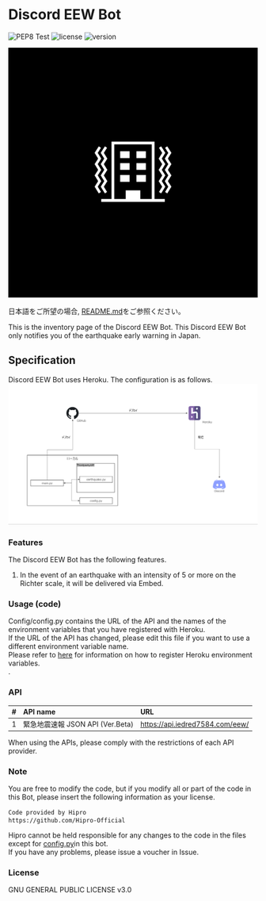 # Discord EEW Bot

![PEP8 Test](https://github.com/Hipro-Official/Discord-EEW-Bot/workflows/PEP8%20Test/badge.svg)
![license](https://img.shields.io/badge/license-GPL--3.0-green)
![version](https://img.shields.io/badge/version-1.0.0-blue)
<br>

![image](./picture/EEW.png)

日本語をご所望の場合, [README.md](./README.md)をご参照ください。

This is the inventory page of the Discord EEW Bot. This Discord EEW Bot only notifies you of the earthquake early warning in Japan. <br>

## Specification

Discord EEW Bot uses Heroku. The configuration is as follows.
![image](picture/Component.png)

### Features
The Discord EEW Bot has the following features.
1. In the event of an earthquake with an intensity of 5 or more on the Richter scale, it will be delivered via Embed.

### Usage (code)
Config/config.py contains the URL of the API and the names of the environment variables that you have registered with Heroku. <br>
If the URL of the API has changed, please edit this file if you want to use a different environment variable name. <br>
Please refer to [here](https://devcenter.heroku.com/articles/config-vars#using-the-heroku-dashboard) for information on how to register Heroku environment variables. <br>.

### API
|#|API name|URL|
|:-:|:-|:-|
|1|緊急地震速報 JSON API (Ver.Beta)|https://api.iedred7584.com/eew/|

When using the APIs, please comply with the restrictions of each API provider.<br>

### Note
You are free to modify the code, but if you modify all or part of the code in this Bot, please insert the following information as your license.
```
Code provided by Hipro
https://github.com/Hipro-Official
```

Hipro cannot be held responsible for any changes to the code in the files except for [config.py](Config/config.py)in this bot.<br>
If you have any problems, please issue a voucher in Issue.

### License
GNU GENERAL PUBLIC LICENSE v3.0